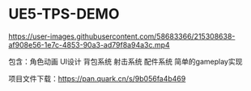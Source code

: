 # UE5-TPS-DEMO



https://user-images.githubusercontent.com/58683366/215308638-af908e56-1e7c-4853-90a3-ad79f8a94a3c.mp4



包含：角色动画 UI设计 背包系统 射击系统 配件系统 简单的gameplay实现

项目文件下载：https://pan.quark.cn/s/9b056fa4b469
